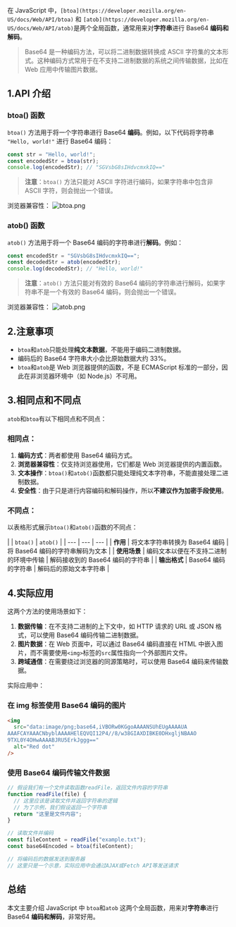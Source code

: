 在 JavaScript 中，`[btoa](https://developer.mozilla.org/en-US/docs/Web/API/btoa)` 和 `[atob](https://developer.mozilla.org/en-US/docs/Web/API/atob)`是两个全局函数，通常用来对**字符串**进行 Base64 **编码和解码**。

> Base64 是一种编码方法，可以将二进制数据转换成 ASCII 字符集的文本形式。这种编码方式常用于在不支持二进制数据的系统之间传输数据，比如在 Web 应用中传输图片数据。

## 1.API 介绍

### btoa() 函数

`btoa()` 方法用于将一个字符串进行 Base64 **编码**。例如，以下代码将字符串 `"Hello, world!"` 进行 Base64 编码：

```javascript
const str = "Hello, world!";
const encodedStr = btoa(str);
console.log(encodedStr); // "SGVsbG8sIHdvcmxkIQ=="
```

> **注意**：`btoa()` 方法只能对 ASCII 字符进行编码，如果字符串中包含非 ASCII 字符，则会抛出一个错误。

浏览器兼容性：
![btoa.png](https://cdn.nlark.com/yuque/0/2024/png/186051/1713950525700-f604b541-0661-4eca-91c3-920d14b67145.png#averageHue=%23f8f8f8&clientId=ubf225f0c-3f94-4&from=ui&id=u62a22838&originHeight=520&originWidth=993&originalType=binary&ratio=2&rotation=0&showTitle=false&size=58764&status=done&style=none&taskId=u07f7f969-ccc9-4cec-8733-408ced63ad4&title=)

### atob() 函数

`atob()` 方法用于将一个 Base64 编码的字符串进行**解码**。例如：

```javascript
const encodedStr = "SGVsbG8sIHdvcmxkIQ==";
const decodedStr = atob(encodedStr);
console.log(decodedStr); // "Hello, world!"
```

> **注意**：`atob()` 方法只能对有效的 Base64 编码的字符串进行解码，如果字符串不是一个有效的 Base64 编码，则会抛出一个错误。

浏览器兼容性：
![atob.png](https://cdn.nlark.com/yuque/0/2024/png/186051/1713950506262-259dab2e-53f1-45dc-a838-3a6680360ef0.png#averageHue=%23f8f8f8&clientId=ubf225f0c-3f94-4&from=ui&id=uf2b90df1&originHeight=523&originWidth=994&originalType=binary&ratio=2&rotation=0&showTitle=false&size=58838&status=done&style=none&taskId=u39540854-f809-47d1-9608-116325bde4e&title=)

## 2.注意事项

- `btoa`和`atob`只能处理**纯文本数据**，不能用于编码二进制数据。
- 编码后的 Base64 字符串大小会比原始数据大约 33%。
- `btoa`和`atob`是 Web 浏览器提供的函数，不是 ECMAScript 标准的一部分，因此在非浏览器环境中（如 Node.js）不可用。

## 3.相同点和不同点

`atob`和`btoa`有以下相同点和不同点：

### 相同点：

1. **编码方式**：两者都使用 Base64 编码方式。
2. **浏览器兼容性**：仅支持浏览器使用，它们都是 Web 浏览器提供的内置函数。
3. **文本操作**：`btoa()`和`atob()`函数都只能处理纯文本字符串，不能直接处理二进制数据。
4. **安全性**：由于只是进行内容编码和解码操作，所以**不建议作为加密手段使用**。

### 不同点：

以表格形式展示`btoa()`和`atob()`函数的不同点：

|
| `btoa()` | `atob()` |
| --- | --- | --- |
| **作用** | 将文本字符串转换为 Base64 编码 | 将 Base64 编码的字符串解码为文本 |
| **使用场景** | 编码文本以便在不支持二进制的环境中传输 | 解码接收到的 Base64 编码的字符串 |
| **输出格式** | Base64 编码的字符串 | 解码后的原始文本字符串 |

## 4.实际应用

这两个方法的使用场景如下：

1. **数据传输**：在不支持二进制的上下文中，如 HTTP 请求的 URL 或 JSON 格式，可以使用 Base64 编码传输二进制数据。
2. **图片数据**：在 Web 页面中，可以通过 Base64 编码直接在 HTML 中嵌入图片，而不需要使用`<img>`标签的`src`属性指向一个外部图片文件。
3. **跨域通信**：在需要绕过浏览器的同源策略时，可以使用 Base64 编码来传输数据。

实际应用中：

### 在 img 标签使用 Base64 编码的图片

```html
<img
  src="data:image/png;base64,iVBORw0KGgoAAAANSUhEUgAAAAUA
AAAFCAYAAACNbyblAAAAHElEQVQI12P4//8/w38GIAXDIBKE0DHxgljNBAAO
9TXL0Y4OHwAAAABJRU5ErkJggg=="
  alt="Red dot"
/>
```

### 使用 Base64 编码传输文件数据

```javascript
// 假设我们有一个文件读取函数readFile，返回文件内容的字符串
function readFile(file) {
  // 这里应该是读取文件并返回字符串的逻辑
  // 为了示例，我们假设返回一个字符串
  return "这里是文件内容";
}

// 读取文件并编码
const fileContent = readFile("example.txt");
const base64Encoded = btoa(fileContent);

// 将编码后的数据发送到服务器
// 这里只是一个示意，实际应用中会通过AJAX或Fetch API等发送请求
```

## 总结

本文主要介绍 JavaScript 中 `btoa`和`atob` 这两个全局函数，用来对**字符串**进行 Base64 **编码和解码**，非常好用。
